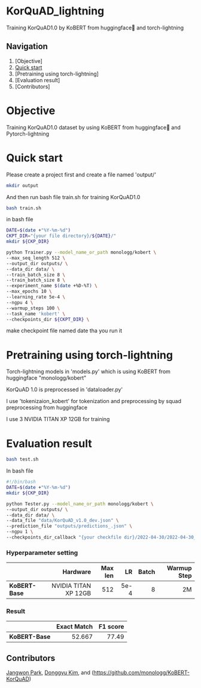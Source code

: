 # KorQuAD_lightning
Training KorQuAD1.0 by KoBERT from huggingface🤗 and torch-lightning

## Navigation
1. [Objective]
2. [Quick start](#how-to-use)
3. [Pretraining using torch-lightning]
4. [Evaluation result]
5. [Contributors]

# Objective
Training KorQuAD1.0 dataset by using KoBERT from huggingface🤗 and Pytorch-lightning

# Quick start
Please create a project first and create a file named 'output/'

```bash
mkdir output
```

And then run bash file train.sh for training KorQuAD1.0

```bash
bash train.sh
```

in bash file
```bash
DATE=$(date +"%Y-%m-%d")
CKPT_DIR="{your file directory}/${DATE}/"
mkdir ${CKP_DIR}

python Trainer.py --model_name_or_path monologg/kobert \
--max_seq_length 512 \
--output_dir outputs/ \
--data_dir data/ \
--train_batch_size 8 \
--train_batch_size 8 \
--experiment_name $(date +%D-%T) \
--max_epochs 10 \
--learning_rate 5e-4 \
--ngpu 4 \
--warmup_steps 100 \
--task_name 'kobert' \
--checkpoints_dir ${CKPT_DIR} \
```
make checkpoint file named date tha you run it

# Pretraining using torch-lightning
Torch-lightning models in 'models.py'
which is using KoBERT from huggingface "monologg/kobert"


KorQuAD 1.0 is preprocessed in 'dataloader.py'


I use 'tokenizaion_kobert' for tokenization and preprocessing by squad preprocessing from huggingface


I use 3 NVIDIA TITAN XP 12GB for training

# Evaluation result
```bash
bash test.sh
```
In bash file
```bash
#!/bin/bash
DATE=$(date +"%Y-%m-%d")
mkdir ${CKP_DIR}

python Tester.py --model_name_or_path monologg/kobert \
--output_dir outputs/ \
--data_dir data/ \
--data_file "data/KorQuAD_v1.0_dev.json" \
--prediction_file "outputs/predictions_.json" \
--ngpu 1 \
--checkpoints_dir_callback "{your checkfile dir}/2022-04-30/2022-04-30_10:34:54/epoch=09-val_loss=1.39.ckpt" \
```



### Hyperparameter setting
|                         | Hardware | Max len |   LR | Batch |  Warmup Step |
| :---------------------- | -------: | ------: | ---: | ----: |  ----------: |
| **KoBERT-Base** | NVIDIA TITAN XP 12GB |    512 | 5e-4 |    8 |         2M |         100 |

### Result
|                         | Exact Match | F1 score |   
| :---------------------- | -------: | ------: |
| **KoBERT-Base** | 52.667  |    77.49 |


## Contributors

[Jangwon Park](https://github.com/monologg), [Donggyu Kim](https://github.com/donggyukimc), and (https://github.com/monologg/KoBERT-KorQuAD)
